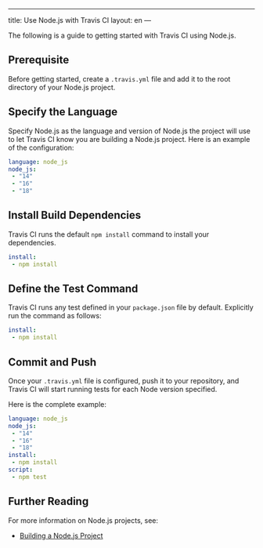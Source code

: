 ---
title: Use Node.js with Travis CI
layout: en
—

The following is a guide to getting started with Travis CI using Node.js.

## Prerequisite
Before getting started, create a `.travis.yml` file and add it to the root directory of your Node.js project.

## Specify the Language
Specify Node.js as the language and version of Node.js the project will use to let Travis CI know you are building a Node.js project. Here is an example of the configuration:

 ```yaml
language: node_js
node_js:
  - "14"
  - "16"
  - "18"
```

## Install Build Dependencies
Travis CI runs the default `npm install` command to install your dependencies.

 ```yaml
 install:
  - npm install
```

## Define the Test Command
Travis CI runs any test defined in your `package.json` file by default. Explicitly run the command as follows: 

 ```yaml
install:
  - npm install
```

## Commit and Push 
Once your `.travis.yml` file is configured, push it to your repository, and Travis CI will start running tests for each Node version specified. 

Here is the complete example:
 ```yaml
language: node_js
node_js:
  - "14"
  - "16"
  - "18"
install:
  - npm install
script:
  - npm test
 ```

## Further Reading
For more information on Node.js projects, see:
* [Building a Node.js Project](/user/languages/javascript-with-nodejs/)
